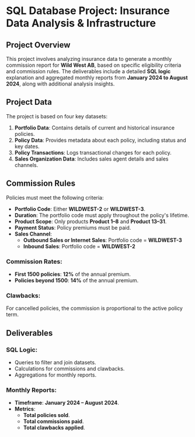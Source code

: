 # SQL Database Project: Insurance Data Analysis & Infrastructure

## **Project Overview**
This project involves analyzing insurance data to generate a monthly commission report for **Wild West AB**, based on specific eligibility criteria and commission rules. The deliverables include a detailed **SQL logic** explanation and aggregated monthly reports from **January 2024 to August 2024**, along with additional analysis insights.

## **Project Data**
The project is based on four key datasets:

1. **Portfolio Data**: Contains details of current and historical insurance policies.
2. **Policy Data**: Provides metadata about each policy, including status and key dates.
3. **Policy Transactions**: Logs transactional changes for each policy.
4. **Sales Organization Data**: Includes sales agent details and sales channels.

## **Commission Rules**
Policies must meet the following criteria:

- **Portfolio Code**: Either **WILDWEST-2** or **WILDWEST-3**.
- **Duration**: The portfolio code must apply throughout the policy's lifetime.
- **Product Scope**: Only products **Product 1–8** and **Product 13–31**.
- **Payment Status**: Policy premiums must be paid.
- **Sales Channel**:
  - **Outbound Sales or Internet Sales**: Portfolio code = **WILDWEST-3**
  - **Inbound Sales**: Portfolio code = **WILDWEST-2**

### **Commission Rates**:
- **First 1500 policies**: **12%** of the annual premium.
- **Policies beyond 1500**: **14%** of the annual premium.

### **Clawbacks**:
For cancelled policies, the commission is proportional to the active policy term.

## **Deliverables**

### **SQL Logic**:
- Queries to filter and join datasets.
- Calculations for commissions and clawbacks.
- Aggregations for monthly reports.

### **Monthly Reports**:
- **Timeframe**: **January 2024 – August 2024**.
- **Metrics**:
  - **Total policies sold**.
  - **Total commissions paid**.
  - **Total clawbacks applied**.
